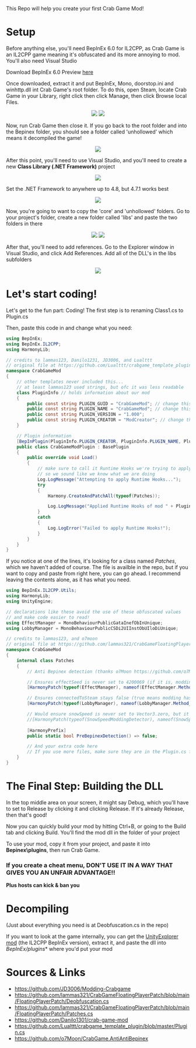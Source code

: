 This Repo will help you create your first Crab Game Mod!

# Setup
Before anything else, you'll need BepInEx 6.0 for IL2CPP, as Crab Game is an IL2CPP game meaning it's obfuscated and its more annoying to mod. You'll also need Visual Studio

Download BepInEx 6.0 Preview [here](https://github.com/BepInEx/BepInEx/releases/v6.0.0-pre.1)

Once downloaded, extract it and put BepInEx, Mono, doorstop.ini and winhttp.dll int Crab Game's root folder. To do this, open Steam, locate Crab Game in your Library, right click then click Manage, then click Browse local Files.
<p align="center"><img src="Images/screenshot1.png">
<img src="Images/screenshot2.png"></p>

Now, run Crab Game then close it. If you go back to the root folder and into the Bepinex folder, you should see a folder called 'unhollowed' which means it decompiled the game!
<p align="center"><img src="Images/screenshot3.png"></p>

After this point, you'll need to use Visual Studio, and you'll need to create a new **Class Library (.NET Framework)** project
<p align="center"><img src="Images/screenshot4.png"></p>

Set the .NET Framework to anywhere up to 4.8, but 4.7.1 works best
<p align="center"><img src="Images/screenshot5.png"></p>

Now, you're going to want to copy the 'core' and 'unhollowed' folders. Go to your project's folder, create a new folder called 'libs' and paste the two folders in there
<p align="center"><img src="Images/screenshot6.png">
<img src="Images/screenshot7.png"></p>

After that, you'll need to add references. Go to the Explorer window in Visual Studio, and click Add References. Add all of the DLL's in the libs subfolders
<p align="center"><img src="Images/screenshot8.png"></p>

# Let's start coding!
Let's get to the fun part: Coding! The first step is to renaming Class1.cs to Plugin.cs

Then, paste this code in and change what you need:
```cs
using BepInEx;
using BepInEx.IL2CPP;
using HarmonyLib;

// credits to lammas123, Danilo1231, JD3006, and Lualttt
// original file at https://github.com/Lualttt/crabgame_template_plugin/blob/master/Plugin.cs
namespace CrabGameMod
{
    // other templates never included this...
    // at least lammas123 used strings, but ofc it was less readable
    class PluginInfo // holds information about our mod
    {
        public const string PLUGIN_GUID = "CrabGameMod"; // change this to the name of your mod
        public const string PLUGIN_NAME = "CrabGameMod"; // change this to the name of your mod
        public const string PLUGIN_VERSION = "1.000";
        public const string PLUGIN_CREATOR = "ModCreator"; // change this to your github username, or discord username, or whatever
    }

    // Plugin information
    [BepInPlugin(PluginInfo.PLUGIN_CREATOR, PluginInfo.PLUGIN_NAME, PluginInfo.PLUGIN_VERSION)]
    public class CrabGameModPlugin : BasePlugin
    {
        public override void Load()
        {
            // make sure to call it Runtime Hooks we're trying to apply
            // so we sound like we know what we are doing
            Log.LogMessage("Attempting to apply Runtime Hooks...");
            try
            {
                Harmony.CreateAndPatchAll(typeof(Patches));

                Log.LogMessage("Applied Runtime Hooks of mod " + PluginInfo.PLUGIN_NAME + " v" + PluginInfo.PLUGIN_VERSION);
            } 
            catch
            {  
                Log.LogError("Failed to apply Runtime Hooks!");
            }
        }
    }
}
```

If you notice at one of the lines, it's looking for a class named *Patches*, which we haven't added of course. The file is availble in the repo, but if you want to copy and paste from right here, you can go ahead. I recommend leaving the contents alone, as it has what you need.
```cs
using BepInEx.IL2CPP.Utils;
using HarmonyLib;
using UnityEngine;

// declarations like these avoid the use of these obfuscated values
// and make code easier to read!
using EffectManager = MonoBehaviourPublicGataInefObInUnique;
using LobbyManager = MonoBehaviourPublicCSDi2UIInstObUIloDiUnique;

// credits to lammas123, and o7moon
// original file at https://github.com/lammas321/CrabGameFloatingPlayerPatch/blob/main/FloatingPlayerPatch/Patches.cs
namespace CrabGameMod
{
    internal class Patches
    {
        // Anti Bepinex detection (thanks o7Moon https://github.com/o7Moon/CrabGame.AntiAntiBepinex)

        // Ensures effectSeed is never set to 4200069 (if it is, modding has been detected)
        [HarmonyPatch(typeof(EffectManager), nameof(EffectManager.Method_Private_Void_GameObject_Boolean_Vector3_Quaternion_0))]

        // Ensures connectedToSteam stays false (true means modding has been detected)
        [HarmonyPatch(typeof(LobbyManager), nameof(LobbyManager.Method_Private_Void_0))]

        // Would ensure snowSpeed is never set to Vector3.zero, but it is immediately set back to Vector3.one due to an accident on Dani's part lol
        //[HarmonyPatch(typeof(SnowSpeedModdingDetector), nameof(SnowSpeedModdingDetector.Method_Private_Void_0))] 
        
        [HarmonyPrefix]
        public static bool PreBepinexDetection() => false;

        // And your extra code here
        // If you use more files, make sure they are in the Plugin.cs file as Harmony.CreateAndPatchAll(typeof(FileName)); alongside the other ones
    }
}
```

# The Final Step: Building the DLL
In the top middle area on your screen, it might say Debug, which you'll have to set to Release by clicking it and clicking Release. If it's already Release, then that's good!

Now you can quickly build your mod by hitting Ctrl+B, or going to the Build tab and clicking Build. You'll find the mod dll in the folder of your project

To use your mod, copy it from your project, and paste it into **Bepinex\plugins**, then run Crab Game.

### If you create a cheat menu, DON'T USE IT IN A WAY THAT GIVES YOU AN UNFAIR ADVANTAGE!! 
**Plus hosts can kick & ban you**

# Decompiling
(Just about everything you need is at Deobfuscation.cs in the repo)

If you want to look at the game internally, you can get the [UnityExplorer mod](https://github.com/sinai-dev/UnityExplorer/releases/tag/4.5.5) (the IL2CPP BepInEx version), extract it, and paste the dll into *BepInEx/plugins** where you'd put your mod

# Sources & Links

- https://github.com/JD3006/Modding-Crabgame
- https://github.com/lammas321/CrabGameFloatingPlayerPatch/blob/main/FloatingPlayerPatch/Deobfuscation.cs
- https://github.com/lammas321/CrabGameFloatingPlayerPatch/blob/main/FloatingPlayerPatch/Patches.cs
- https://github.com/Danilo1301/crab-game-mod
- https://github.com/Lualttt/crabgame_template_plugin/blob/master/Plugin.cs
- https://github.com/o7Moon/CrabGame.AntiAntiBepinex

